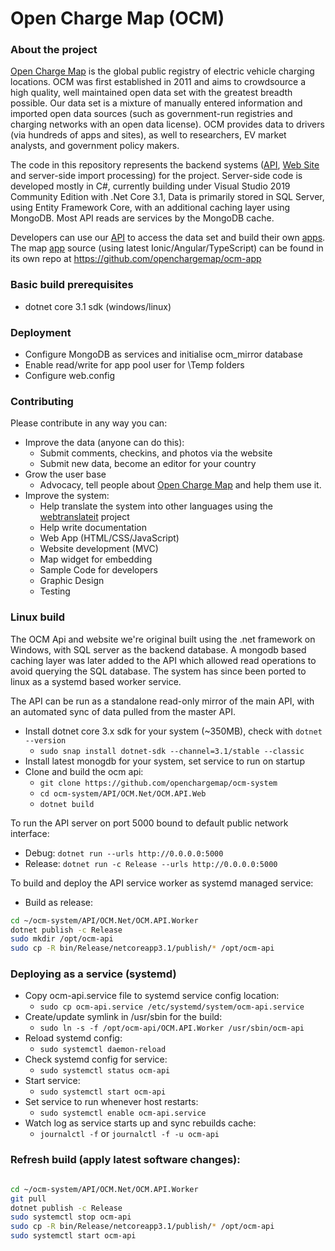 Open Charge Map (OCM)
==========

### About the project

[Open Charge Map](https://openchargemap.org) is the global public registry of electric vehicle charging locations.
OCM was first established in 2011 and aims to crowdsource a high quality, well maintained open data set with the greatest breadth possible. Our data set is a mixture of manually entered information and imported open data sources (such as government-run registries and charging networks with an open data license). OCM provides data to drivers (via hundreds of apps and sites), as well to researchers, EV market analysts, and government policy makers. 

The code in this repository represents the backend systems ([API](https://openchargemap.org/site/develop/), [Web Site](https://openchargemap.org) and server-side import processing) for the project. Server-side code is developed mostly in C#, currently building under Visual Studio 2019 Community Edition with .Net Core 3.1, Data is primarily stored in SQL Server, using Entity Framework Core, with an additional caching layer using MongoDB. Most API reads are services by the MongoDB cache.

Developers can use our [API](https://openchargemap.org/site/develop/) to access the data set and build their own [apps](https://openchargemap.org/site/develop/apps/). The map [app](https://map.openchargemap.io) source (using latest Ionic/Angular/TypeScript) can be found in its own repo at https://github.com/openchargemap/ocm-app


### Basic build prerequisites

- dotnet core 3.1 sdk (windows/linux)

### Deployment 

 - Configure MongoDB as services and initialise ocm_mirror database
 - Enable read/write for app pool user for \Temp folders
 - Configure web.config

### Contributing

Please contribute in any way you can:
  - Improve the data (anyone can do this):
    - Submit comments, checkins, and photos via the website
    - Submit new data, become an editor for your country
  - Grow the user base
    - Advocacy, tell people about [Open Charge Map](https://openchargemap.org) and help them use it.
  - Improve the system:
    - Help translate the system into other languages using the [webtranslateit](https://webtranslateit.com/en/projects/6978-Open-Charge-Map) project 
    - Help write documentation
    - Web App (HTML/CSS/JavaScript)
    - Website development (MVC)
    - Map widget for embedding
    - Sample Code for developers
    - Graphic Design
    - Testing


### Linux build
The OCM Api and website we're original built using the .net framework on Windows, with SQL server as the backend database. A mongodb based caching layer was later added to the API which allowed read operations to avoid querying the SQL database. The system has since been ported to linux as a systemd based worker service.

The API can be run as a standalone read-only mirror of the main API, with an automated sync of data pulled from the master API.

- Install dotnet core 3.x sdk for your system (~350MB), check with `dotnet --version`
	- `sudo snap install dotnet-sdk --channel=3.1/stable --classic`
- Install latest monogdb for your system, set service to run on startup
- Clone and build the ocm api:
    - `git clone https://github.com/openchargemap/ocm-system`
    - `cd ocm-system/API/OCM.Net/OCM.API.Web`
    - `dotnet build`

To run the API server on port 5000 bound to default public network interface:
- Debug: `dotnet run --urls http://0.0.0.0:5000`
- Release: `dotnet run -c Release --urls http://0.0.0.0:5000`

To build and deploy the API service worker as systemd managed service:

- Build as release: 
```sh
cd ~/ocm-system/API/OCM.Net/OCM.API.Worker
dotnet publish -c Release
sudo mkdir /opt/ocm-api
sudo cp -R bin/Release/netcoreapp3.1/publish/* /opt/ocm-api
```

### Deploying as a service (systemd)
- Copy ocm-api.service file to systemd service config location:
    - `sudo cp ocm-api.service /etc/systemd/system/ocm-api.service`
- Create/update symlink in /usr/sbin for the build:
    - `sudo ln -s -f /opt/ocm-api/OCM.API.Worker /usr/sbin/ocm-api`
 - Reload systemd config: 
    - `sudo systemctl daemon-reload`
 - Check systemd config for service: 
    - `sudo systemctl status ocm-api`
 - Start service: 
    - `sudo systemctl start ocm-api`
 - Set service to run whenever host restarts: 
    - `sudo systemctl enable ocm-api.service`
 - Watch log as service starts up and sync rebuilds cache:
    - `journalctl -f` or `journalctl -f -u ocm-api`

### Refresh build (apply latest software changes):
 
```sh

cd ~/ocm-system/API/OCM.Net/OCM.API.Worker
git pull
dotnet publish -c Release
sudo systemctl stop ocm-api
sudo cp -R bin/Release/netcoreapp3.1/publish/* /opt/ocm-api
sudo systemctl start ocm-api

```

